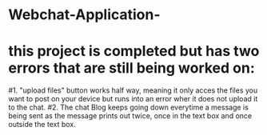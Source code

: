 # Webchat-Application-
# this project is completed but has two errors that are still being worked on:
#1. "upload files" button works half way, meaning it only acces the files you want to post on your device but runs into an error wher it does not upload it to the chat.
#2. The chat Blog keeps going down everytime a message is being sent as the message prints out twice, once in the text box and once outside the text box. 
